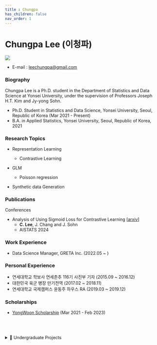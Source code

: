 ```yaml
--- 
title : Chungpa
has_children: false
nav_order: 1
---  
```



# Chungpa Lee (이청파)
![](https://avatars0.githubusercontent.com/u/57704527?s=400&u=d22f022e58743ae523b68d3cd3423278f4c5b317&v=4)
- E-mail : leechungpa@gmail.com


### Biography

Chungpa Lee is a Ph.D. student in the Department of Statistics and Data Science at Yonsei University, under the supervision of Professors Joseph H.T. Kim and Jy-yong Sohn.

- Ph.D. Student in Statistics and Data Science, Yonsei University, Seoul, Republic of Korea (Mar 2021 - Present)
- B.A. in Applied Statistics, Yonsei University, Seoul, Republic of Korea, 2021

### Research Topics

- Representation Learning
  - Contrastive Learning

- GLM
  - Poisson regression
  
- Synthetic data Generation


### Publications

Conferences

- Analysis of Using Sigmoid Loss for Contrastive Learning [[arxiv](https://arxiv.org/abs/2402.12613)]
  - **C. Lee**, J. Chang and J. Sohn
  - AISTATS 2024



### Work Experience

- Data Science Manager, GRETA Inc. (2022.05 ~ )

### Personal Experience

- 연세대학교 학보사 연세춘추 116기 사진부 기자 (2015.09 ~ 2016.12)
- 대한민국 육군 병장 만기전역 (2017.02 ~ 2018.11)
- 연세대학교 국제캠퍼스 윤동주 하우스 RA (2019.03 ~ 2019.12)

### Scholarships

- [YongWoon Scholarship](https://www.yongwoon.co.kr/) (Mar 2021 - Feb 2023)

<br>
<br>
<br>


<details>
<summary>📝 Undergraduate Projects</summary>
<div markdown="1">

### _뉴노멀 시대의 지역화폐 제안 : 지역별 업종 맞춤형 지역화폐_

`Python`, `R`, `Machine Learning` [Github Link](https://github.com/leechungpa/mcube)

경기지역화폐의 효과성을 지역별, 업종별로 분석해, 뉴노멀 시대의 맞춤형 지역화폐정책을 제안.


### _초미세먼지 원인 분석_

`R`, `Econometrics` [Github Link](https://github.com/leechungpa/econometrics-regression)

계량경제학 표준가정에 따른 대한민구의 초미세 먼지 원인 분석. 코로나 확진자 수 및 주가지표 등 시계열 데이터를 바탕으로. 자세한 도출 과정은 [Rmd](https://leechungpa.github.io/econometrics-regression/model)를 통해 확인 가능.



### _뉴스 빅데이터를 통한 부동산 흐름 읽기_

`Python`, `R`, `Machine Learning` [Github Link](https://github.com/leechungpa/dsl-project)

부동산 관련 뉴스 빅데이터 분석 결과를 알기 쉽게 제공해 정보의 비대칭을 완화하여 부동산 실수요자의 문턱을 낮추는 모바일 플랫폼 구축.

### _주간 음원차트 예측_

`Python`, `R`, `Machine Learning` [Github Link](https://github.com/leechungpa/predict-song-rank)

2019년 발표된 문화체육관광부의 자료에 따르면 음악 산업 시장은 2016년부터 2018년까지 꾸준하게 매출액이 증가하고 있다. 성장하는 음원시장의 대표적인 지표로 음원 순위를 말할 수 있는데 18년도 음원 데이터 및 소셜데이터를 활용하여 주간음원순위를 예측하고자 한다. Catboost XGboost Random forest 등을 사용하며 모델링을 하였고 shiny를 통해 시각화 하였다.


### _Application of MCNN for estimating crowd size_

`Python`, `Machine Learning` [Github Link](https://github.com/leechungpa/crowd-counting)

Have you ever seen a news article concerning the number of people at political rallies? It has gone through a lot of controversy lately because the organizers and the opposite parties differed on the estimate of the crowd number. We can easily handle these problems by giving an objective estimate with a crowd counting machine. The domain of crowd counting can also be extended to other areas such as counting cells or bacteria from a microscopic image, counting animals in wildlife, or estimating the number of vehicles at transportation hubs.

### _By using Neural Network, predict interest rate from Put-Call Parity_

`Python`, `Machine Learning` [Github Link](https://github.com/leechungpa/financial-engineering-intro)

By using elementary Neural Network wich is 9 by 3 by 1 Cummulative Nerual Network, predict interest rate. We made artificial data set from Put-Call Parity formula comes from paper 'option pricing : a simplified approach (1979) John C.COX Stephen A.ROSS Mark RUBINSETIN'.


### _Theory of Optimization_

`Python`, `EDA` [Github Link](https://github.com/leechungpa/optimization)

Study of Optimization Theory with respect to Convex Optimization. There are [codes](https://github.com/leechungpa/optimization/blob/main/Newton%20Method.ipynb) for regression by Newton Method. But I prefer [theroy](https://leechungpa.github.io/optimization/convex%20optimization).


### _EDA of US Car Accidents_

`Python`, `EDA` [Github Link](https://github.com/leechungpa/uc-eda)

DataScienceLab EDA project(2020.08.13) with Data of A Countrywide Traffic Accident Dataset(2016 - 2020).



</div>
</details>
